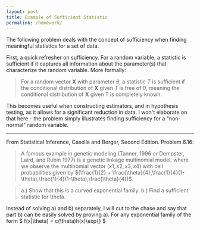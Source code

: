 ```yaml
---
layout: post
title: Example of Sufficient Statistic
permalink: /homework/
---
```


The following problem deals with the concept of sufficiency when finding meaningful statistics for a set of data. 

First, a quick refresher on sufficiency. For a random variable, a statistic is sufficient if it captures all information about  the parameter(s) that characterize the random variable. More formally:
> For a random vector $\textbf{X}$ with parameter $\theta$, a statistic $T$ is sufficient if the conditional distribution of $\textbf{X}$ given $T$ is free of $\theta$, meaning the conditional distribution of $\textbf{X}$ given T is completely known. 

This becomes useful when constructing estimators, and in hypothesis testing, as it allows for a significant reduction in data. I won't elaborate on that here - the problem simply illustrates finding sufficiency for a "non-normal" random variable.

***

From Statistical Inference, Casella and Berger, Second Edition. Problem 6.16:
> A famous example in genetic modeling (Tanner, 1996 or Dempster, Laird, and Rubin 1977) is a genetic
linkage multinomial model, where we observe the multinomial vector $(x1,x2,x3,x4)$ with cell probabilities given by $(\frac{1}{2} + \frac{\theta}{4},\frac{1}{4}(1-\theta),\frac{1}{4}(1-\theta),\frac{\theta}{4})$.

>   a.) Show that this is a curved exponential family.
>   b.) Find a sufficient statistic for \theta.

Instead of solving a) and b) separately, I will cut to the chase and say that part b) can be easily solved by proving a). For any exponential family of the form $ f(x|\theta) = c(\theta)h(x)\exp{} $
